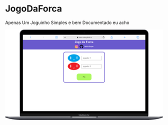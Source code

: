 # JogoDaForca
 Apenas Um Joguinho Simples e bem Documentado eu acho
 
<img src="./imgs/Macbook-Air-breno-okra.github.io.png"/>
